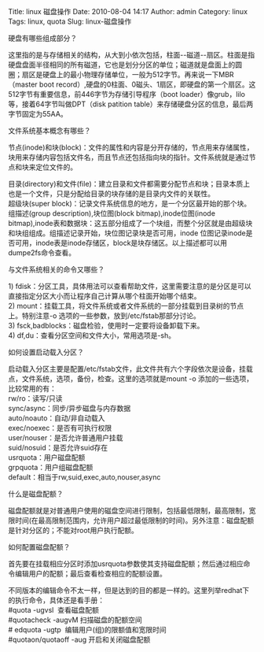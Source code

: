 Title: linux 磁盘操作
Date: 2010-08-04 14:17
Author: admin
Category: linux
Tags: linux, quota
Slug: linux-磁盘操作

硬盘有哪些组成部分？

这里指的是与存储相关的结构，从大到小依次包括，柱面--磁道--扇区。柱面是指硬盘盘面半径相同的所有磁道，它也是划分分区的单位；磁道就是盘面上的圆
圈；扇区是硬盘上的最小物理存储单位，一般为512字节。再来说一下MBR（master
boot
record）,硬盘的0柱面、0磁头、1扇区，即硬盘的第一个扇区。这512字节有重要信息，前446字节为存储引导程序（boot
loader）像grub，lilo等，接着64字节叫做DPT（disk patition
table）来存储硬盘分区的信息，最后两字节固定为55AA。

文件系统基本概念有哪些？

节点(inode)和块(block)：文件的属性和内容是分开存储的，节点用来存储属性，块用来存储内容包括文件名，而且节点还包括指向块的指针。文件系统就是通过节点和块来定位文件的。  

目录(directory)和文件(file)：建立目录和文件都需要分配节点和块；目录本质上也是一个文件，只是分配给目录的块存储的是目录内文件的关联性。  
超级块(super
block)：记录文件系统信息的地方，是一个分区最开始的那个块。  
组描述(group description),块位图(block bitmap),inode位图(inode
bitmap),inode表和数据块：这五部分组成了一个块组，而整个分区就是由超级块和块组组成。组描述记录开始，块位图记录块是否可用，inode
位图记录inode是否可用，inode表是inode存储区，block是块存储区。以上描述都可以用dumpe2fs命令查看。

与文件系统相关的命令又哪些？

​1)
fdisk：分区工具，具体用法可以查看帮助文件，这里需要注意的是分区是可以直接指定分区大小而让程序自己计算从哪个柱面开始哪个结束。  
2)
mount：挂载工具，将文件系统或者文件系统的一部分挂载到目录树的节点上。特别注意-o
选项的一些参数，放到/etc/fstab那部分讨论。  
3) fsck,badblocks：磁盘检验，使用时一定要将设备卸载下来。  
4) df,du：查看分区空间和文件大小，常用选项是-sh。

如何设置启动载入分区？

启动载入分区主要是配置/etc/fstab文件，此文件共有六个字段依次是设备，挂载点，文件系统，选项，备份，检查。这里的选项就是mount
-o 添加的一些选项，比较常用的有：  
rw/ro：读写/只读  
sync/async：同步/异步磁盘与内存数据  
auto/noauto：自动/非自动载入  
exec/noexec：是否有可执行权限  
user/nouser：是否允许普通用户挂载  
suid/nosuid：是否允许suid存在  
usrquota：用户磁盘配额  
grpquota：用户组磁盘配额  
default：相当于rw,suid,exec,auto,nouser,async

什么是磁盘配额？

磁盘配额就是对普通用户使用的磁盘空间进行限制，包括最低限制，最高限制，宽限时间(在最高限制范围内，允许用户超过最低限制的时间)。另外注意：磁盘配额是针对分区的；不能对root用户执行配额。

如何配置磁盘配额？

首先要在挂载相应分区时添加usrquota参数使其支持磁盘配额；然后通过相应命令编辑用户的配额；最后查看检查相应的配额设置。  

不同版本的编辑命令不太一样，但是达到的目的都是一样的。这里列举redhat下的执行命令，具体还是看手册：  
\#quota -ugvsl  查看磁盘配额  
\#quotacheck -augvM 扫描磁盘的配额空间  
\# edquota -ugtp  编辑用户(组)的限额值和宽限时间  
\#quotaon/quotaoff -aug 开启和关闭磁盘配额
